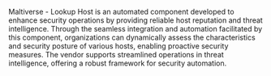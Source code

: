 Maltiverse - Lookup Host is an automated component developed to enhance security operations by providing reliable host reputation and threat intelligence. Through the seamless integration and automation facilitated by this component, organizations can dynamically assess the characteristics and security posture of various hosts, enabling proactive security measures. The vendor supports streamlined operations in threat intelligence, offering a robust framework for security automation.
